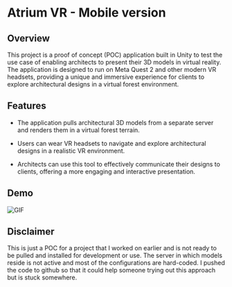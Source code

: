 # Atrium VR - Mobile version

## Overview

This project is a proof of concept (POC) application built in Unity to test the use case of enabling architects to present their 3D models in virtual reality. The application is designed to run on Meta Quest 2 and other modern VR headsets, providing a unique and immersive experience for clients to explore architectural designs in a virtual forest environment.

## Features

- The application pulls architectural 3D models from a separate server and renders them in a virtual forest terrain.
  
- Users can wear VR headsets to navigate and explore architectural designs in a realistic VR environment.

- Architects can use this tool to effectively communicate their designs to clients, offering a more engaging and interactive presentation.

## Demo

<img align="center" alt="GIF" src="https://drive.google.com/file/d/1wydbXxByfedkSl-jtCGpB-qh_dQIM8bj/view?usp=drive_link" />

## Disclaimer

This is just a POC for a project that I worked on earlier and is not ready to be pulled and installed for development or use. The server in which models reside is not active and most of the configurations are hard-coded. I pushed the code to github so that it could help someone trying out this approach but is stuck somewhere. 
